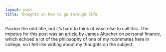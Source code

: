 ```yaml
---
layout: post
title: Thoughts on how to go through life
---
```

Pardon the odd title, but it’s hard to think of what else to call this. The impetus for this post was an [article](http://www.jamesaltucher.com/2014/09/the-secrets-of-personal-finance/) by James Altucher on personal finance, which echoed a lot of the philosophy of one of my roommates here in college, so I felt like writing about my thoughts on the subject.
